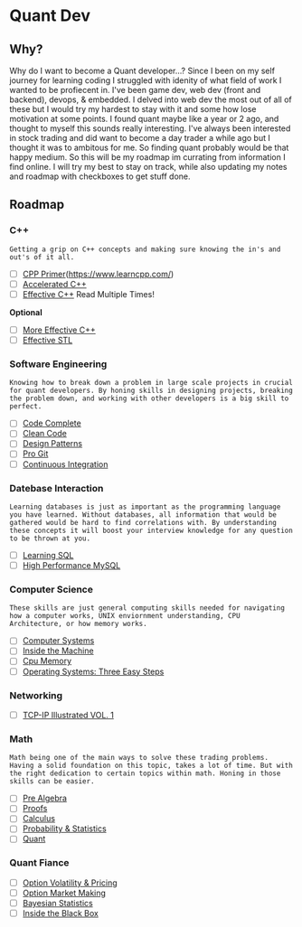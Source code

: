 # Quant Dev

## Why?

Why do I want to become a Quant developer...? Since I been on my self journey for learning coding I struggled with idenity of what field of work I wanted to be profiecent in. I've been game dev, web dev (front and backend), devops, & embedded. I delved into web dev the most out of all of these but I would try my hardest to stay with it and some how lose motivation at some points. I found quant maybe like a year or 2 ago, and thought to myself this sounds really interesting. I've always been interested in stock trading and did want to become a day trader a while ago but I thought it was to ambitous for me. So finding quant probably would be that happy medium. So this will be my roadmap im currating from information I find online. I will try my best to stay on track, while also updating my notes and roadmap with checkboxes to get stuff done.

## Roadmap

### C++

```
Getting a grip on C++ concepts and making sure knowing the in's and out's of it all.
```

- [ ] [CPP Primer](https://www.learncpp.com/)(https://www.learncpp.com/)
- [ ] [Accelerated C++](https://www.amazon.com/gp/product/020170353X?ie=UTF8&camp=1789&creative=9325&creativeASIN=020170353X&linkCode=as2&tag=quant0f-20)
- [ ] [Effective C++](https://www.amazon.com/gp/product/0321334876?ie=UTF8&camp=1789&creative=9325&creativeASIN=0321334876&linkCode=as2&tag=quant0f-20) Read Multiple Times!

**Optional**

- [ ] [More Effective C++](http://www.amazon.com/gp/product/020163371X/ref=as_li_tf_tl?ie=UTF8&camp=1789&creative=9325&creativeASIN=020163371X&linkCode=as2&tag=quant0f-20)
- [ ] [Effective STL](http://www.amazon.com/gp/product/0201749629/ref=as_li_tf_tl?ie=UTF8&camp=1789&creative=9325&creativeASIN=0201749629&linkCode=as2&tag=quant0f-20)

### Software Engineering

```
Knowing how to break down a problem in large scale projects in crucial for quant developers. By honing skills in designing projects, breaking the problem down, and working with other developers is a big skill to perfect.
```

- [ ] [Code Complete](http://www.amazon.com/gp/product/0735619670/ref=as_li_tf_tl?ie=UTF8&camp=1789&creative=9325&creativeASIN=0735619670&linkCode=as2&tag=quant0f-20)
- [ ] [Clean Code](http://www.amazon.com/gp/product/0132350882/ref=as_li_tf_tl?ie=UTF8&camp=1789&creative=9325&creativeASIN=0132350882&linkCode=as2&tag=quant0f-20)
- [ ] [Design Patterns](http://www.amazon.com/gp/product/0201633612/ref=as_li_tf_tl?ie=UTF8&camp=1789&creative=9325&creativeASIN=0201633612&linkCode=as2&tag=quant0f-20)
- [ ] [Pro Git](https://git-scm.com/book)
- [ ] [Continuous Integration](http://www.amazon.com/gp/product/0321336380/ref=as_li_tf_tl?ie=UTF8&camp=1789&creative=9325&creativeASIN=0321336380&linkCode=as2&tag=quant0f-20)

### Datebase Interaction

```
Learning databases is just as important as the programming language you have learned. Without databases, all information that would be gathered would be hard to find correlations with. By understanding these concepts it will boost your interview knowledge for any question to be thrown at you.
```

- [ ] [Learning SQL](http://www.amazon.com/gp/product/0596520832/ref=as_li_tf_tl?ie=UTF8&camp=1789&creative=9325&creativeASIN=0596520832&linkCode=as2&tag=quant0f-20)
- [ ] [High Performance MySQL](http://www.amazon.com/gp/product/1449314287/ref=as_li_tf_tl?ie=UTF8&camp=1789&creative=9325&creativeASIN=1449314287&linkCode=as2&tag=quant0f-20)

### Computer Science

```
These skills are just general computing skills needed for navigating how a computer works, UNIX enviornment understanding, CPU Architecture, or how memory works.
```

- [ ] [Computer Systems](https://www.amazon.com/Computer-Systems-Programmers-Perspective-3rd/dp/013409266X)
- [ ] [Inside the Machine](https://www.amazon.com/Inside-Machine-Introduction-Microprocessors-Architecture/dp/1593276680?crid=3E7TIJLV9ZOEM&dib=eyJ2IjoiMSJ9.oSUz3LOqxdLzv_uTPEMjqDJKvSwy_eyyUJw_ccNJLUeKXU1fztSyEiScBRbcLCKsYz8p_mj3b8UNNGyUI2nbjo8ZVlQAHEfc5GaG-R7jwljbe0Z-zndyRWnSjrI-r1Gm6H60lhBttcstxO2yQro_CdmzZ3du45gLKDas7Q4o7dYHoUIaQ0gu0b2ETrPk1TtI9UU3nsE_HahQXhZJKk5WLK3Uh8woZyRGrKCeQAOqI84.sEBUZE4MJRlH-XQrxbcOy9GtEeW8TGHsM6pxTEvyWpo&dib_tag=se&keywords=inside+the+machine&qid=1742573842&s=books&sprefix=inside+the+machin%2Cstripbooks%2C120&sr=1-1)
- [ ] [Cpu Memory](https://people.freebsd.org/~lstewart/articles/cpumemory.pdf)
- [ ] [Operating Systems: Three Easy Steps](https://www.amazon.com/Operating-Systems-Three-Easy-Pieces/dp/198508659X)

### Networking

- [ ] [TCP-IP Illustrated VOL. 1](https://www.amazon.com/TCP-Illustrated-Protocols-Addison-Wesley-Professional/dp/0321336313?crid=1L8J4N6ECVQVK&dib=eyJ2IjoiMSJ9.vT1aaq_MECo7C_Rc8QXTO2x_sCmxgHUsDdRFf-2AeD0vD-78fTxUZDjZjczGv6uLg0Ly5Pc1G6jNC0C52kDSkBl1fA1gmTxAf6ZCDZEucg9HTLIfG-T7WCo490VrpcyWpNTdN7LNI82-9-v0uJSvVKdNax5BxHUB7PIKx-Ibt8qbqz81xtp5SdYxTmplvcHU00o4B4_u_eBX0viV_5R3Ye_TvntTKbkXbeDhLu-9ot0.I-UygrTKmujSNSoHLjO-n6aTp__r0zIZAJaGg2IHNMw&dib_tag=se&keywords=tcp-ip+illustrated&qid=1742574037&s=books&sprefix=tcp-ip+illustrate%2Cstripbooks%2C119&sr=1-1)

### Math

```
Math being one of the main ways to solve these trading problems. Having a solid foundation on this topic, takes a lot of time. But with the right dedication to certain topics within math. Honing in those skills can be easier.
```

- [ ] [Pre Algebra](https://www.amazon.com/Everything-Pre-Algebra-Algebra-Notebook-Notebooks/dp/1523504382?_encoding=UTF8&qid=1686519384&sr=8-1&linkCode=sl1&tag=themathsorc0e-20&linkId=485a4f517c4bf25d0a3c054545d7be13&language=en_US&ref_=as_li_ss_tl)
- [ ] [Proofs](https://a.co/d/jg6iE16)
- [ ] [Calculus](https://www.amazon.com/Essential-Calculus-Practice-Workbook-Solutions/dp/1941691242?crid=2KX4I7C48CDF1&keywords=calculus+mcmullen&qid=1686519506&sprefix=calculus+mcmullen,aps,152&sr=8-1&linkCode=sl1&tag=themathsorc0e-20&linkId=4761b503a6ededdc9ba7d210d1c56c9e&language=en_US&ref_=as_li_ss_tl)
- [ ] [Probability & Statistics](https://www.amazon.com/dp/007179557X?linkCode=spc&tag=mathsorcerero-20&creativeASIN=007179557X&asc_item-id=amzn1.ideas.3TOTRDJOTO9YD&ref_=aip_sf_list_spv_ofs_m_asin)
- [ ] [Quant](https://www.amazon.com/Introduction-Quantitative-Finance-Stephen-Blyth/dp/0199666598?crid=2DU0F9AQR3O6A&keywords=math+quantitative+finance&qid=1675400061&sprefix=math+quantative+financ,aps,160&sr=8-4&linkCode=sl1&tag=themathsorc0e-20&linkId=e4784a521f9ba7c7c6e199835004c284&language=en_US&ref_=as_li_ss_tl)

### Quant Fiance

- [ ] [Option Volatility & Pricing](https://www.amazon.com/Option-Volatility-Pricing-Strategies-Techniques/dp/0071818774)
- [ ] [Option Market Making](https://www.amazon.com/Option-Market-Making-Financial-Commodity/dp/0471578320)
- [ ] [Bayesian Statistics](https://www.amazon.com/Bayesian-Statistics-Fun-Will-Kurt/dp/1593279566)
- [ ] [Inside the Black Box](https://www.amazon.com/Inside-Black-Box-Quantitative-Frequency/dp/1118362411)
